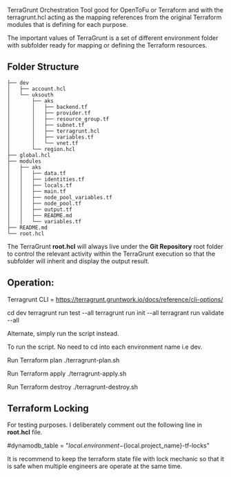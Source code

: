 TerraGrunt Orchestration Tool good for OpenToFu or Terraform and with the terragrunt.hcl acting as the mapping references from the original Terraform modules that is defining for each purpose.

The important values of TerraGrunt is a set of different environment folder with subfolder ready for mapping or defining the Terraform resources.

## Folder Structure
```
├── dev
│   ├── account.hcl
│   └── uksouth
│       ├── aks
│       │   ├── backend.tf
│       │   ├── provider.tf
│       │   ├── resource_group.tf
│       │   ├── subnet.tf
│       │   ├── terragrunt.hcl
│       │   ├── variables.tf
│       │   └── vnet.tf
│       └── region.hcl
├── global.hcl
├── modules
│   ├── aks
│   │   ├── data.tf
│   │   ├── identities.tf
│   │   ├── locals.tf
│   │   ├── main.tf
│   │   ├── node_pool_variables.tf
│   │   ├── node_pool.tf
│   │   ├── output.tf
│   │   ├── README.md
│   │   └── variables.tf
├── README.md
└── root.hcl
```

The TerraGrunt **root.hcl** will always live under the **Git Repository** root folder to control the relevant activity within the TerraGrunt execution so that the subfolder will inherit and display the output result.

## Operation:

Terragrunt CLI = https://terragrunt.gruntwork.io/docs/reference/cli-options/

cd dev
terragrunt run test --all
terragrunt run init --all
terragrant run validate --all

Alternate, simply run the script instead.

To run the script. No need to cd into each environment name i.e dev.

Run Terraform plan
./terragrunt-plan.sh

Run Terraform apply
./terragrunt-apply.sh

Run Terraform destroy
./terragrunt-destroy.sh

## Terraform Locking

For testing purposes. I deliberately comment out the following line in **root.hcl** file.

#dynamodb_table = "${local.environment}-${local.project_name}-tf-locks"

It is recommend to keep the terraform state file with lock mechanic so that it is safe when multiple engineers are operate at the same time.